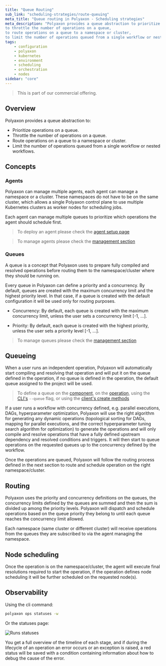 ```yaml
---
title: "Queue Routing"
sub_link: "scheduling-strategies/route-queuing"
meta_title: "Queue routing in Polyaxon - Scheduling strategies"
meta_description: "Polyaxon provides a queue abstraction to prioritize operations on a queue,
to throttle the number of operations on a queue,
to route operations on a queue to a namespace or cluster,
to limit the number of operations queued from a single workflow or nested workflows."
tags:
    - configuration
    - polyaxon
    - kubernetes
    - environment
    - scheduling
    - orchestration
    - nodes
sidebar: "core"
---
```


<blockquote class="commercial">This is part of our commercial offering.</blockquote>

## Overview

Polyaxon provides a queue abstraction to:
  * Prioritize operations on a queue.
  * Throttle the number of operations on a queue.
  * Route operations on a queue to a namespace or cluster.
  * Limit the number of operations queued from a single workflow or nested workflows.

## Concepts

### Agents

Polyaxon can manage multiple agents, each agent can manage a namespace or a cluster. These namespaces do not have to be on the same cluster,
which allows a single Polyaxon control plane to use multiple Kubernetes clusters as worker nodes for scheduling jobs.

Each agent can manage multiple queues to prioritize which operations the agent should schedule first.

> To deploy an agent please check the [agent setup page](/docs/setup/agent/)

> To manage agents please check the [management section](/docs/management/organizations/agents/)

### Queues

A queue is a concept that Polyaxon uses to prepare fully compiled and resolved operations before routing them to the namespace/cluster where they should be running on.

Every queue in Polyaxon can define a priority and a concurrency. By default, queues are created with the maximum concurrency limit and the highest priority level.
In that case, if a queue is created with the default configuration it will be used only for routing purposes.

 * Concurrency: By default, each queue is created with the maximum concurrency limit, unless the user sets a concurrency limit [-1, ...].

 * Priority: By default, each queue is created with the highest priority, unless the user sets a priority level [-1, ...].

> To manage queues please check the [management section](/docs/management/organizations/queues/)

## Queueing

When a user runs an independent operation, Polyaxon will automatically start compiling and resolving that operation and will put it on the queue defined in the operation,
if no queue is defined in the operation, the default queue assigned to the project will be used.

> To define a queue on the [component](/docs/core/specification/component/#queue),
  on the [operation](/docs/core/specification/operation/#queue),
  using the [CLI's](/docs/core/cli/run/) `--queue` flag, or using the [client's create methods](/docs/core/python-library/run-client/#create)

If a user runs a workflow with concurrency defined, e.g. parallel executions, DAGs, hyperparameter optimization,
Polyaxon will use the right algorithm for generating any dynamic operations
(topological sorting for DAGs, mapping for parallel executions, and the correct hyperparameter tuning search algorithm for optimization)
to generate the operations and will only compile and resolve operations that have a fully defined upstream dependency and resolved conditions and triggers.
It will then start to queue operations on the requested queues up to the concurrency defined by the workflow.

Once the operations are queued, Polyaxon will follow the routing process defined in the next section to route and schedule operation on the right namespace/cluster.


## Routing

Polyaxon uses the priority and concurrency definitions on the queues, the concurrency limits defined by the queues are summed and then the sum is divided
up among the priority levels.
Polyaxon will dispatch and schedule operations based on the queue priority they belong to until each queue reaches the concurrency limit allowed.

Each namespace (same cluster or different cluster) will receive operations from the queues they are subscribed to via the agent managing the namespace.

## Node scheduling

Once the operation is on the namespace/cluster, the agent will execute final resolutions required to start the operation,
if the operation defines node scheduling it will be further scheduled on the requested node(s).

## Observability

Using the cli command:

```bash
polyaxon ops statuses -w
```

Or the statuses page:

![Runs statuses](../../../../content/images/dashboard/runs/statuses.png)

You get a full overview of the timeline of each stage, and if during the lifecycle of an operation an error
occurs or an exception is raised,
a red status will be saved with a condition containing information about how to debug the cause of the error.
